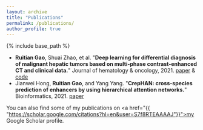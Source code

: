 ```yaml
---
layout: archive
title: "Publications"
permalink: /publications/
author_profile: true
---
```


{% include base_path %}

* **Ruitian Gao**, Shuai Zhao, et al. "**Deep learning for differential diagnosis of malignant hepatic tumors based on multi-phase contrast-enhanced CT and clinical data.**" Journal of hematology & oncology, 2021. [paper](https://jhoonline.biomedcentral.com/articles/10.1186/s13045-021-01167-2) & [code](https://github.com/ruitian-olivia/STIC-model)
* Jianwei Hong, **Ruitian Gao**, and Yang Yang. "**CrepHAN: cross-species prediction of enhancers by using hierarchical attention networks.**" Bioinformatics, 2021. [paper](https://academic.oup.com/bioinformatics/article/37/20/3436/6274648)


You can also find some of my publications on <a href="{{ "https://scholar.google.com/citations?hl=en&user=S7f8RTEAAAAJ"}}">my Google Scholar profile</a>.

